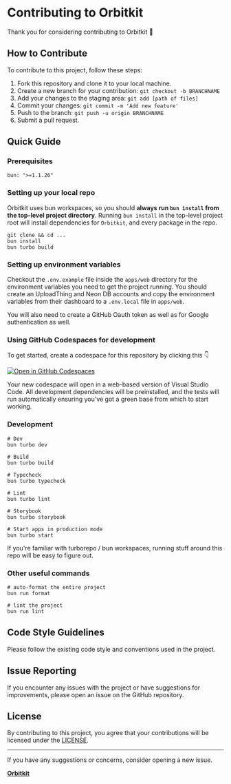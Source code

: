 # Contributing to Orbitkit

Thank you for considering contributing to Orbitkit :tada:

## How to Contribute

To contribute to this project, follow these steps:

1. Fork this repository and clone it to your local machine.
2. Create a new branch for your contribution: `git checkout -b BRANCHNAME`
3. Add your changes to the staging area: `git add [path of files]`
4. Commit your changes: `git commit -m 'Add new feature'`
5. Push to the branch: `git push -u origin BRANCHNAME`
6. Submit a pull request.

## Quick Guide

### Prerequisites

```shell
bun: ">=1.1.26"
```

### Setting up your local repo

Orbitkit uses bun workspaces, so you should **always run `bun install` from the top-level project directory**. Running `bun install` in the top-level project root will install dependencies for `Orbitkit`, and every package in the repo.

```shell
git clone && cd ...
bun install
bun turbo build
```

### Setting up environment variables

Checkout the `.env.example` file inside the `apps/web` directory for the environment variables you need to get the project running. You should create an UploadThing and Neon DB accounts and copy the environment variables from their dashboard to a `.env.local` file in `apps/web`.

You will also need to create a GitHub Oauth token as well as for Google authentication as well.

### Using GitHub Codespaces for development

To get started, create a codespace for this repository by clicking this 👇

[![Open in GitHub Codespaces](https://github.com/codespaces/badge.svg)](https://codespaces.new/ixahmedxi/orbitkit)

Your new codespace will open in a web-based version of Visual Studio Code. All development dependencies will be preinstalled, and the tests will run automatically ensuring you've got a green base from which to start working.

### Development

```shell
# Dev
bun turbo dev

# Build
bun turbo build

# Typecheck
bun turbo typecheck

# Lint
bun turbo lint

# Storybook
bun turbo storybook

# Start apps in production mode
bun turbo start
```

If you're familiar with turborepo / bun workspaces, running stuff around this repo will be easy to figure out.

### Other useful commands

```shell
# auto-format the entire project
bun run format
```

```shell
# lint the project
bun run lint
```

## Code Style Guidelines

Please follow the existing code style and conventions used in the project.

## Issue Reporting

If you encounter any issues with the project or have suggestions for improvements, please open an issue on the GitHub repository.

## License

By contributing to this project, you agree that your contributions will be licensed under the [LICENSE](LICENSE).

---

If you have any suggestions or concerns, consider opening a new issue.

**[Orbitkit](https://github.com/ixahmedxi/orbitkit/issues)**

